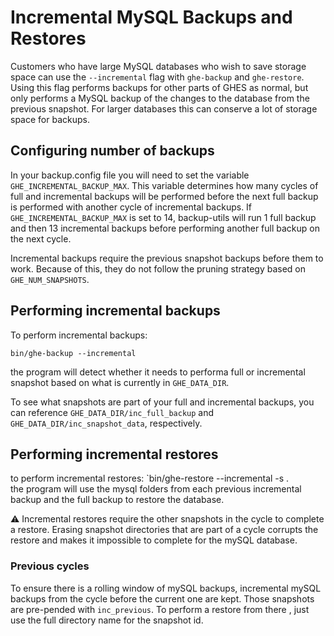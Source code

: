 # Incremental MySQL Backups and Restores

Customers who have large MySQL databases who wish to save storage space can use the `--incremental` flag with `ghe-backup` and `ghe-restore`.
Using this flag performs backups for other parts of GHES as normal, but only performs a MySQL backup of the changes to the database from the previous snapshot. 
For larger databases this can conserve a lot of storage space for backups.

## Configuring number of backups

In your backup.config file you will need to set the variable `GHE_INCREMENTAL_BACKUP_MAX`.
This variable determines how many cycles of full and incremental backups will be performed before the next full backup is performed with another cycle of incremental backups. 
If `GHE_INCREMENTAL_BACKUP_MAX` is set to 14, backup-utils will run 1 full backup and then 13 incremental backups before performing another full backup on the next cycle.

Incremental backups require the previous snapshot backups before them to work.
Because of this, they do not follow the pruning strategy based on `GHE_NUM_SNAPSHOTS`.

## Performing incremental backups

To perform incremental backups:

`bin/ghe-backup --incremental`

the program will detect whether it needs to performa full or incremental snapshot based on what is currently in `GHE_DATA_DIR`. 

To see what snapshots are part of your full and incremental backups, you can reference `GHE_DATA_DIR/inc_full_backup` and `GHE_DATA_DIR/inc_snapshot_data`, respectively.

## Performing incremental restores
to perform incremental restores:
`bin/ghe-restore --incremental -s <snapshot-id>.  
the program will use the mysql folders from each previous incremental backup and the full backup to restore the database.

:warning: Incremental restores require the other snapshots in the cycle to complete a restore. Erasing snapshot directories that are part of a cycle corrupts the restore and makes it impossible to complete for the mySQL database.

### Previous cycles
To ensure there is a rolling window of mySQL backups, incremental mySQL backups from the cycle before the current one are kept.  Those snapshots are pre-pended with `inc_previous`. To perform a restore from there , just use the full directory name for the snapshot id.
